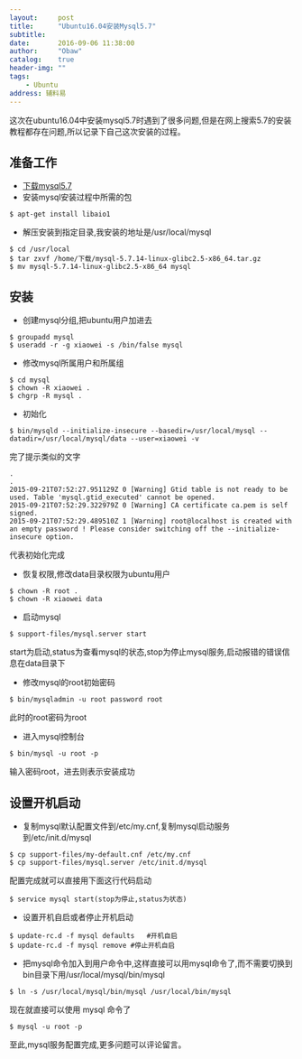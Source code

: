 ```yaml
---
layout:     post
title:      "Ubuntu16.04安装Mysql5.7"
subtitle:
date:       2016-09-06 11:38:00
author:     "Obaw"
catalog:    true
header-img: ""
tags:
    - Ubuntu
address: 辅料易
---
```

这次在ubuntu16.04中安装mysql5.7时遇到了很多问题,但是在网上搜索5.7的安装教程都存在问题,所以记录下自己这次安装的过程。

## 准备工作
* [下载mysql5.7](http://dev.mysql.com/downloads/mysql/)
* 安装mysql安装过程中所需的包
```console
$ apt-get install libaio1
```

* 解压安装到指定目录,我安装的地址是/usr/local/mysql
```console
$ cd /usr/local
$ tar zxvf /home/下载/mysql-5.7.14-linux-glibc2.5-x86_64.tar.gz
$ mv mysql-5.7.14-linux-glibc2.5-x86_64 mysql
```

## 安装
* 创建mysql分组,把ubuntu用户加进去
```console
$ groupadd mysql
$ useradd -r -g xiaowei -s /bin/false mysql
```

* 修改mysql所属用户和所属组
```console
$ cd mysql
$ chown -R xiaowei .
$ chgrp -R mysql .
```

* 初始化
```console
$ bin/mysqld --initialize-insecure --basedir=/usr/local/mysql --datadir=/usr/local/mysql/data --user=xiaowei -v
```
完了提示类似的文字
```
.
.
2015-09-21T07:52:27.951129Z 0 [Warning] Gtid table is not ready to be used. Table 'mysql.gtid_executed' cannot be opened.
2015-09-21T07:52:29.322979Z 0 [Warning] CA certificate ca.pem is self signed.
2015-09-21T07:52:29.489510Z 1 [Warning] root@localhost is created with an empty password ! Please consider switching off the --initialize-insecure option.
```
代表初始化完成

* 恢复权限,修改data目录权限为ubuntu用户
```console
$ chown -R root .
$ chown -R xiaowei data
```

* 启动mysql
```console
$ support-files/mysql.server start
```
start为启动,status为查看mysql的状态,stop为停止mysql服务,启动报错的错误信息在data目录下

* 修改mysql的root初始密码
```console
$ bin/mysqladmin -u root password root
```
此时的root密码为root

* 进入mysql控制台
```console
$ bin/mysql -u root -p
```
输入密码root，进去则表示安装成功

## 设置开机启动
* 复制mysql默认配置文件到/etc/my.cnf,复制mysql启动服务到/etc/init.d/mysql
```console
$ cp support-files/my-default.cnf /etc/my.cnf
$ cp support-files/mysql.server /etc/init.d/mysql
```
配置完成就可以直接用下面这行代码启动
```console
$ service mysql start(stop为停止,status为状态)
```

* 设置开机自启或者停止开机启动
```console
$ update-rc.d -f mysql defaults   #开机自启
$ update-rc.d -f mysql remove #停止开机自启
```

* 把mysql命令加入到用户命令中,这样直接可以用mysql命令了,而不需要切换到bin目录下用/usr/local/mysql/bin/mysql
```console
$ ln -s /usr/local/mysql/bin/mysql /usr/local/bin/mysql
```
现在就直接可以使用 mysql 命令了
```console
$ mysql -u root -p
```


至此,mysql服务配置完成,更多问题可以评论留言。
